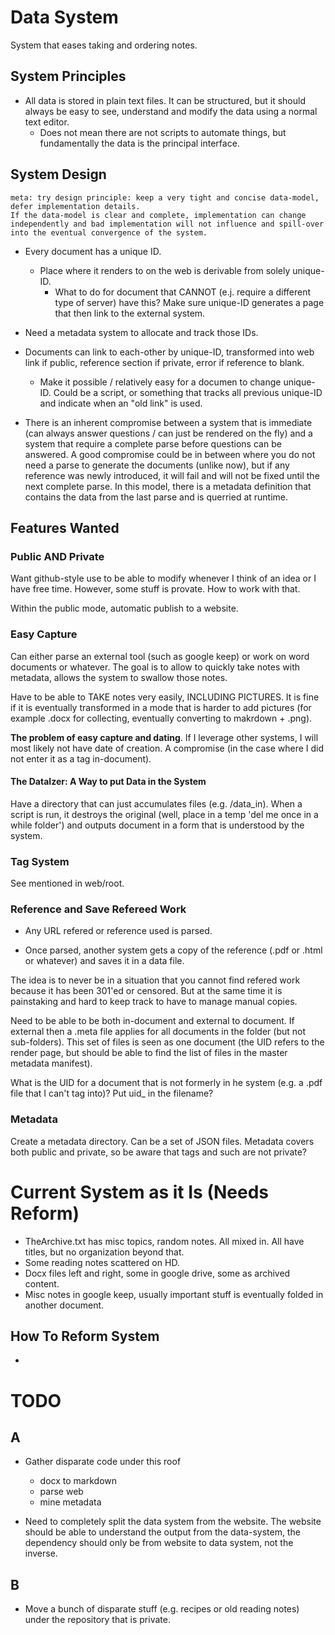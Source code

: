 
# Data System

System that eases taking and ordering notes.

## System Principles

- All data is stored in plain text files. It can be structured, but it should always be easy to see, understand and modify the data using a normal text editor. 
    - Does not mean there are not scripts to automate things, but fundamentally the data is the principal interface.

## System Design

    meta: try design principle: keep a very tight and concise data-model, defer implementation details.
    If the data-model is clear and complete, implementation can change independently and bad implementation will not influence and spill-over into the eventual convergence of the system.

- Every document has a unique ID.
  - Place where it renders to on the web is derivable from solely unique-ID.
    - What to do for document that CANNOT (e.j. require a different type of server) have this? Make sure unique-ID generates a page that then link to the external system.
- Need a metadata system to allocate and track those IDs.
- Documents can link to each-other by unique-ID, transformed into web link if public, reference section if private, error if reference to blank.
  - Make it possible / relatively easy for a documen to change unique-ID. Could be a script, or something that tracks all previous unique-ID and indicate when an "old link" is used.

- There is an inherent compromise between a system that is immediate (can always answer questions / can just be rendered on the fly) and a system that require a complete parse before questions can be answered. A good compromise could be in between where you do not need a parse to generate the documents (unlike now), but if any reference was newly introduced, it will fail and will not be fixed until the next complete parse. In this model, there is a metadata definition that contains the data from the last parse and is querried at runtime.

## Features Wanted

### Public AND Private

Want github-style use to be able to modify whenever I think of an idea or I have free time.
However, some stuff is provate. How to work with that.

Within the public mode, automatic publish to a website.

### Easy Capture

Can either parse an external tool (such as google keep) or work on word documents or whatever.
The goal is to allow to quickly take notes with metadata, allows the system to swallow those notes.

Have to be able to TAKE notes very easily, INCLUDING PICTURES. It is fine if it is eventually transformed in a mode that is harder to add pictures (for example .docx for collecting, eventually converting to makrdown + .png).

**The problem of easy capture and dating**. If I leverage other systems, I will most likely not have date of creation. A compromise (in the case where I did not enter it as a tag in-document).

#### The DataIzer: A Way to put Data in the System

Have a directory that can just accumulates files (e.g. /data_in). When a script is run, it destroys the original (well, place in a temp 'del me once in a while folder') and outputs document in a form that is understood by the system.

### Tag System

See mentioned in web/root.

### Reference and Save Refereed Work

- Any URL refered or reference used is parsed.

- Once parsed, another system gets a copy of the reference (.pdf or .html or whatever) and saves it in a data file.

The idea is to never be in a situation that you cannot find refered work because it has been 301'ed or censored. But at the same time it is painstaking and hard to keep track to have to manage manual copies.

Need to be able to be both in-document and external to document. If external then a .meta file applies for all documents in the folder (but not sub-folders). This set of files is seen as one document (the UID refers to the render page, but should be able to find the list of files in the master metadata manifest).

What is the UID for a document that is not formerly in he system (e.g. a .pdf file that I can't tag into)? Put uid_<uid> in the filename?

### Metadata

Create a metadata directory. Can be a set of JSON files.
Metadata covers both public and private, so be aware that tags and such are not private?

# Current System as it Is (Needs Reform)

- TheArchive.txt has misc topics, random notes. All mixed in. All have titles, but no organization beyond that.
- Some reading notes scattered on HD.
- Docx files left and right, some in google drive, some as archived content.
- Misc notes in google keep, usually important stuff is eventually folded in another document.

## How To Reform System

-

# TODO

## A


- Gather disparate code under this roof
    - docx to markdown
    - parse web
    - mine metadata

- Need to completely split the data system from the website. The website should be able to understand the output from the data-system, the dependency should only be from website to data system, not the inverse.

## B

- Move a bunch of disparate stuff (e.g. recipes or old reading notes) under the repository that is private.
